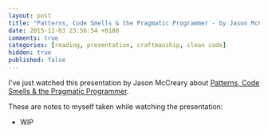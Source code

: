 ```yaml
---
layout: post
title: "Patterns, Code Smells & the Pragmatic Programmer - by Jason McCreary @ InfoQ"
date: 2015-11-03 23:56:54 +0100
comments: true
categories: [reading, presentation, craftmanship, clean code]
hidden: true
published: false
---
```

I've just watched this presentation by Jason McCreary about [Patterns, Code Smells & the Pragmatic Programmer](http://www.infoq.com/presentations/the-reading-list).

These are notes to myself taken while watching the presentation:

- WIP
